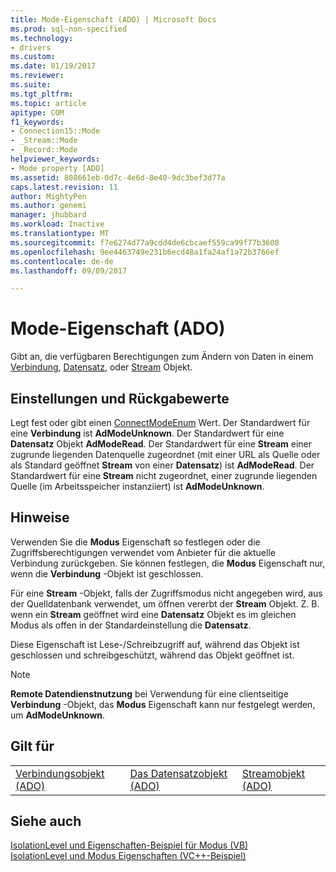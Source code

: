```yaml
---
title: Mode-Eigenschaft (ADO) | Microsoft Docs
ms.prod: sql-non-specified
ms.technology:
- drivers
ms.custom: 
ms.date: 01/19/2017
ms.reviewer: 
ms.suite: 
ms.tgt_pltfrm: 
ms.topic: article
apitype: COM
f1_keywords:
- Connection15::Mode
- _Stream::Mode
- _Record::Mode
helpviewer_keywords:
- Mode property [ADO]
ms.assetid: 808661eb-0d7c-4e6d-8e40-9dc3bef3d77a
caps.latest.revision: 11
author: MightyPen
ms.author: genemi
manager: jhubbard
ms.workload: Inactive
ms.translationtype: MT
ms.sourcegitcommit: f7e6274d77a9cdd4de6cbcaef559ca99f77b3608
ms.openlocfilehash: 9ee4463749e231b6ecd48a1fa24af1a72b3766ef
ms.contentlocale: de-de
ms.lasthandoff: 09/09/2017

---
```

# <a name="mode-property-ado"></a>Mode-Eigenschaft (ADO)
Gibt an, die verfügbaren Berechtigungen zum Ändern von Daten in einem [Verbindung](../../../ado/reference/ado-api/connection-object-ado.md), [Datensatz](../../../ado/reference/ado-api/record-object-ado.md), oder [Stream](../../../ado/reference/ado-api/stream-object-ado.md) Objekt.  
  
## <a name="settings-and-return-values"></a>Einstellungen und Rückgabewerte  
 Legt fest oder gibt einen [ConnectModeEnum](../../../ado/reference/ado-api/connectmodeenum.md) Wert. Der Standardwert für eine **Verbindung** ist **AdModeUnknown**. Der Standardwert für eine **Datensatz** Objekt **AdModeRead**. Der Standardwert für eine **Stream** einer zugrunde liegenden Datenquelle zugeordnet (mit einer URL als Quelle oder als Standard geöffnet **Stream** von einer **Datensatz**) ist  **AdModeRead**. Der Standardwert für eine **Stream** nicht zugeordnet, einer zugrunde liegenden Quelle (im Arbeitsspeicher instanziiert) ist **AdModeUnknown**.  
  
## <a name="remarks"></a>Hinweise  
 Verwenden Sie die **Modus** Eigenschaft so festlegen oder die Zugriffsberechtigungen verwendet vom Anbieter für die aktuelle Verbindung zurückgeben. Sie können festlegen, die **Modus** Eigenschaft nur, wenn die **Verbindung** -Objekt ist geschlossen.  
  
 Für eine **Stream** -Objekt, falls der Zugriffsmodus nicht angegeben wird, aus der Quelldatenbank verwendet, um öffnen vererbt der **Stream** Objekt. Z. B. wenn ein **Stream** geöffnet wird eine **Datensatz** Objekt es im gleichen Modus als offen in der Standardeinstellung die **Datensatz**.  
  
 Diese Eigenschaft ist Lese-/Schreibzugriff auf, während das Objekt ist geschlossen und schreibgeschützt, während das Objekt geöffnet ist.  
  
> [!NOTE]
>  **Remote Datendienstnutzung** bei Verwendung für eine clientseitige **Verbindung** -Objekt, das **Modus** Eigenschaft kann nur festgelegt werden, um **AdModeUnknown**.  
  
## <a name="applies-to"></a>Gilt für  
  
||||  
|-|-|-|  
|[Verbindungsobjekt (ADO)](../../../ado/reference/ado-api/connection-object-ado.md)|[Das Datensatzobjekt (ADO)](../../../ado/reference/ado-api/record-object-ado.md)|[Streamobjekt (ADO)](../../../ado/reference/ado-api/stream-object-ado.md)|  
  
## <a name="see-also"></a>Siehe auch  
 [IsolationLevel und Eigenschaften-Beispiel für Modus (VB)](../../../ado/reference/ado-api/isolationlevel-and-mode-properties-example-vb.md)   
 [IsolationLevel und Modus Eigenschaften (VC++-Beispiel)](../../../ado/reference/ado-api/isolationlevel-and-mode-properties-example-vc.md)   

